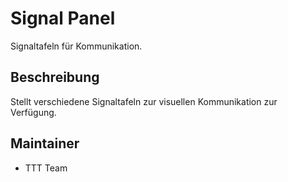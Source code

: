 # Signal Panel

Signaltafeln für Kommunikation.

## Beschreibung

Stellt verschiedene Signaltafeln zur visuellen Kommunikation zur Verfügung.

## Maintainer

- TTT Team
